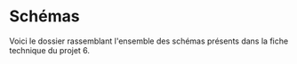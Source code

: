 # Schémas

Voici le dossier rassemblant l'ensemble des schémas présents dans la fiche technique du projet 6.
